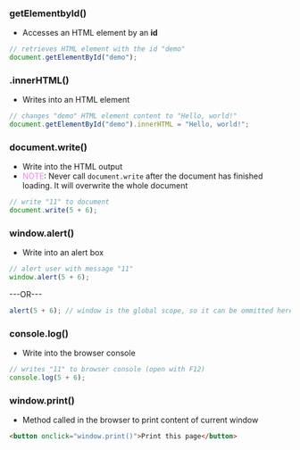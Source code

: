 ### getElementbyId()
- Accesses an HTML element by an **id**
```js
// retrieves HTML element with the id "demo"
document.getElementById("demo"); 
```
###  .innerHTML()
- Writes into an HTML element
```js
// changes "demo" HTML element content to "Hello, world!"
document.getElementById("demo").innerHTML = "Hello, world!";
```
###  document.write() 
- Write into the HTML output
- <font style="color:violet">NOTE</font>: Never call `document.write` after the document has finished loading. It will overwrite the whole document
```js
// write "11" to document
document.write(5 + 6);
```
### window.alert()
-  Write into an alert box
```js
// alert user with message "11"
window.alert(5 + 6);
```
---OR---
```js
alert(5 + 6); // window is the global scope, so it can be ommitted here
```
### console.log()
- Write into the browser console
```js
// writes "11" to browser console (open with F12)
console.log(5 + 6);
```
### window.print()
- Method called in the browser to print content of current window
```HTML
<button onclick="window.print()">Print this page</button>
```
